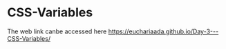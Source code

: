 # CSS-Variables
The web link canbe accessed here https://euchariaada.github.io/Day-3---CSS-Variables/

